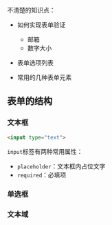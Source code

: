 不清楚的知识点：

- 如何实现表单验证
  - 邮箱
  - 数字大小
- 表单选项列表

- 常用的几种表单元素

## 表单的结构

### 文本框

```html
<input type="text">
```

`input`标签有两种常用属性：

- `placeholder`：文本框内占位文字
- `required`：必填项



### 单选框



### 文本域



